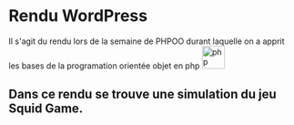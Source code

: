 # Rendu WordPress

Il s'agit du rendu lors de la semaine de PHPOO durant laquelle on a apprit les bases de la programation orientée objet en php <img alt="php" height="40" src='https://cdn.jsdelivr.net/gh/devicons/devicon/icons/php/php-original.svg'>

## Dans ce rendu se trouve une simulation du jeu Squid Game.

